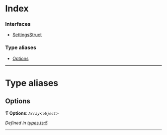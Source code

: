 

# Index

### Interfaces

* [SettingsStruct](../interfaces/_types_.settingsstruct.md)

### Type aliases

* [Options](_types_.md#options)

---

# Type aliases

<a id="options"></a>

##  Options

**Ƭ Options**: *`Array`<`object`>*

*Defined in [types.ts:5](https://github.com/polkadot-js/ui/blob/1b4ea9d/packages/ui-settings/src/types.ts#L5)*

___

